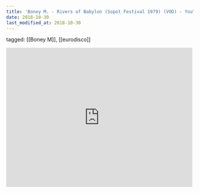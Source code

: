 ```yaml
---
title: 'Boney M. - Rivers of Babylon (Sopot Festival 1979) (VOD) - YouTube'
date: 2018-10-30
last_modified_at: 2018-10-30
---
```

tagged: [[Boney M]], [[eurodisco]]
<iframe allow="accelerometer; autoplay; clipboard-write; encrypted-media; gyroscope; picture-in-picture" allowfullscreen="" frameborder="0" height="375" id="youtube_iframe" src="https://www.youtube.com/embed/l3QxT-w3WMo?feature=oembed&amp;enablejsapi=1&amp;origin=https://safe.txmblr.com&amp;wmode=opaque" width="500"></iframe>